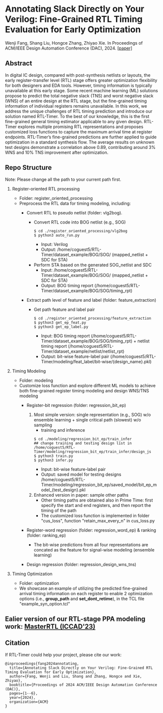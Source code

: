 # Annotating Slack Directly on Your Verilog: Fine-Grained RTL Timing Evaluation for Early Optimization

Wenji Fang, Shang Liu, Hongce Zhang, Zhiyao Xie. In Proceedings of ACM/IEEE Design Automation Conference (DAC), 2024. [[paper]](https://zhiyaoxie.com/files/DAC24_RTLTimer.pdf)


## Abstract
In digital IC design, compared with post-synthesis netlists or layouts, the early register-transfer level (RTL) stage offers greater optimization flexibility for both designers and EDA tools. However, timing information is typically unavailable at this early stage. Some recent machine learning (ML) solutions propose to predict the total negative slack (TNS) and worst negative slack (WNS) of an entire design at the RTL stage, but the fine-grained timing information of individual registers remains unavailable. In this work, we address the unique challenges of RTL timing prediction and introduce our solution named RTL-Timer. To the best of our knowledge, this is the first fine-grained general timing estimator applicable to any given design. RTL-Timer explores multiple promising RTL representations and proposes customized loss functions to capture the maximum arrival time at register endpoints. RTL-Timer’s fine-grained predictions are further applied to guide optimization in a standard synthesis flow. The average results on unknown test designs demonstrate a correlation above 0.89, contributing around 3% WNS and 10% TNS improvement after optimization.


## Repo Structure
Note: Please change all the path to your current path first.

1. Register-oriented RTL processing 
    * Folder: register_oriented_processing
    * Preprocess the RTL data for timing modeling, including:
        * Convert RTL to pseudo netlist (folder: vlg2bog).
            - Convert RTL code into BOG netlist (e.g., SOG)
                ```
                $ cd ./register_oriented_processing/vlg2bog
                $ python3 auto_run.py
                ```
                - Input: Verilog
                - Output: /home/coguest5/RTL-Timer/dataset_example/BOG/SOG/ (mapped_netlist + SDC for STA)
            - Perform STA based on the generated SOG_netlist and SDC
                - Input: /home/coguest5/RTL-Timer/dataset_example/BOG/SOG/ (mapped_netlist + SDC for STA)
                - Output: BOG timing report (/home/coguest5/RTL-Timer/dataset_example/BOG/SOG/timing_rpt)
        
        * Extract path level of feature and label (folder: feature_extraction)
            - Get path feature and label pair
                ```
                $ cd ./register_oriented_processing/feature_extraction
                $ python3 get_ep_feat.py
                $ python3 get_ep_label.py
                ```
                - Input: BOG timing report (/home/coguest5/RTL-Timer/dataset_example/BOG/SOG/timing_rpt) + netlist timing report (/home/coguest5/RTL-Timer/dataset_example/netlist/netlist_rpt)
                - Output: bit-wise feature-label pair (/home/coguest5/RTL-Timer/modeling/feat_label/bit-wise/{design_name}.pkl)

2. Timing Modeling
    * Folder: modeling
    * Customize loss function and explore different ML models to achieve both fine-grained register timing modeling and design WNS/TNS modeling
        * Register-bit regression (folder: regression_bit_ep) 
            1. Most simple version: single representation (e.g., SOG) w/o ensemble learning + single critical path (slowest) w/o sampling 
                - training and inference
                ```
                $ cd ./modeling/regression_bit_ep/train_infer
                ## change training and testing design list in /home/coguest5/RTL-Timer/modeling/regression_bit_ep/train_infer/design_js
                $ python3 train.py
                $ python3 infer.py
                ```
                - Input: bit-wise feature-label pair
                - Output: saved model for testing designs /home/coguest5/RTL-Timer/modeling/regression_bit_ep/saved_model/bit_ep_model_{test_design}.pkl
            2. Enhanced version in paper: sample other paths
                - Other timing paths are obtained also in Prime Time: first specify the start and end registers, and then report the timing of the path
                - The customized loss function is implemented in folder "cus_loss", function "retain_max_every_n" in cus_loss.py

        * Register-word regression (folder: regression_word_ep) & ranking (folder: ranking_ep)
            - The bit-wise predictions from all four representations are concated as the feature for signal-wise modeling (ensemble learning)
        * Design regression (folder: regression_design_wns_tns)

3. Timing Optimization
    * Folder: optimization
    * We showcase an example of utilizing the predicted fine-grained arrival timing information on each register to enable 2 optimization options (i.e., **group_path** and **set_dont_retime**), in the TCL file "example_syn_option.tcl"

## Ealier version of our RTL-stage PPA modeling work: [MasterRTL (ICCAD'23)](https://github.com/hkust-zhiyao/MasterRTL)

## Citation
If RTL-Timer could help your project, please cite our work:

```
@inproceedings{fang2024annotating,
  title={Annotating Slack Directly on Your Verilog: Fine-Grained RTL Timing Evaluation for Early Optimization},
  author={Fang, Wenji and Liu, Shang and Zhang, Hongce and Xie, Zhiyao},
  booktitle={Proceedings of 2024 ACM/IEEE Design Automation Conference (DAC)},
  pages={1--6},
  year={2024},
  organization={ACM}
}
```